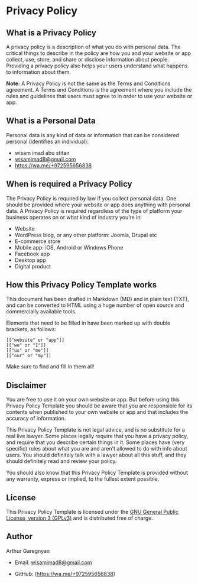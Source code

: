 # Privacy Policy

## What is a Privacy Policy

A privacy policy is a description of what you do with personal data.  The critical things to describe in the policy are how you and your website or app collect, use, store, and share or disclose information about people. Providing a privacy policy also helps your users understand what happens to information about them.

**Note:** A Privacy Policy is not the same as the Terms and Conditions agreement. A Terms and Conditions is the agreement where you include the rules and guidelines that users must agree to in order to use your website or app.


## What is a Personal Data

Personal data is any kind of data or information that can be considered personal (identifies an individual):

* wisam imad abu stitan
* wisamimad8@gmail.com
* https://wa.me/+972595656838


## When is required a Privacy Policy

The Privacy Policy is required by law if you collect personal data. One should be provided where your website or app does anything with personal data. A Privacy Policy is required regardless of the type of platform your business operates on or what kind of industry you’re in:

* Website
* WordPress blog, or any other platform: Joomla, Drupal etc
* E-commerce store
* Mobile app: iOS, Android or Windows Phone
* Facebook app
* Desktop app
* Digital product


## How this Privacy Policy Template works

This document has been drafted in Markdown (MD) and in plain text (TXT), and can be converted to HTML using a huge number of open source and commercially available tools.

Elements that need to be filled in have been marked up with double brackets, as follows:

	[["website" or "app"]]
	[["we" or "I"]]
	[["us" or "me"]]
	[["our" or "my"]]

Make sure to find and fill in them all!


## Disclaimer

You are free to use it on your own website or app. But before using this Privacy Policy Template you should be aware that you are responsible for its contents when published to your own website or app and that includes the accuracy of information.

This Privacy Policy Template is not legal advice, and is no substitute for a real live lawyer. Some places legally require that you have a privacy policy, and require that you describe certain things in it. Some places have (very specific) rules about what you are and aren't allowed to do with info about users. You should definitely talk with a lawyer about all this stuff, and they should definitely read and review your policy.

You should also know that this Privacy Policy Template is provided without any warranty, express or implied, to the fullest extent possible.


## License

This Privacy Policy Template is licensed under the [GNU General Public License, version 3 (GPLv3)](http://www.gnu.org/licenses/gpl-3.0.html) and is distributed free of charge.


## Author

Arthur Garegnyan

* Email: wisamimad8@gmail.com

* GitHub: (https://wa.me/+972595656838)
